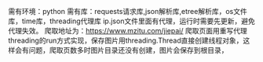 需有环境：python
需有库：requests请求库,json解析库,etree解析库，os文件库，time库，threading代理库
ip.json文件里面有代理，运行时需要先更新，避免代理失效。
爬取地址为：https://www.mzitu.com/jiepai/
爬取页面用重写代理threading的run方式实现，保存图片用threading.Thread直接创建线程对象，这样会有问题，爬取页数多时图片目录还没有创建，图片会保存到根目录，
